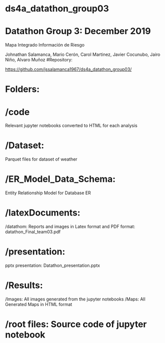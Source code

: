 # ds4a_datathon_group03

# Datathon Group 3: December 2019

Mapa Integrado Información de Riesgo

Johnathan Salamanca, Mario Cerón, Carol Martinez, Javier Cocunubo, Jairo Niño, Alvaro Muñoz
#Repository: 

https://github.com/jssalamanca1967/ds4a_datathon_group03/

# Folders:

# /code
Relevant jupyter notebooks converted to HTML for each analysis

# /Dataset: 
Parquet files for dataset of weather

# /ER_Model_Data_Schema: 
Entity Relationship Model for Database ER

# /latexDocuments: 
/datathom: Reports and images in Latex format and PDF format: datathon_Final_team03.pdf

# /presentation: 
pptx presentation: Datathon_presentation.pptx

# /Results: 
/Images: All images generated from the jupyter notebooks
/Maps: All Generated Maps in HTML format 

# /root files: Source code of jupyter notebook